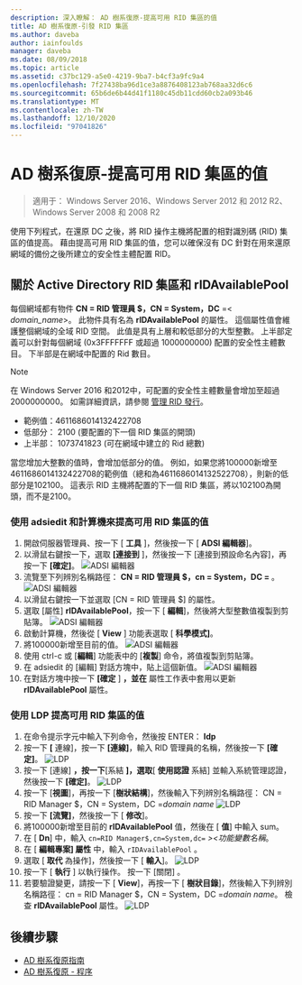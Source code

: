 ```yaml
---
description: 深入瞭解： AD 樹系復原-提高可用 RID 集區的值
title: AD 樹系復原-引發 RID 集區
ms.author: daveba
author: iainfoulds
manager: daveba
ms.date: 08/09/2018
ms.topic: article
ms.assetid: c37bc129-a5e0-4219-9ba7-b4cf3a9fc9a4
ms.openlocfilehash: 7f27438ba96d1ce3a8876408123ab768aa32d6c6
ms.sourcegitcommit: 65b6de6b44d41f1180c45db11cdd60cb2a093b46
ms.translationtype: MT
ms.contentlocale: zh-TW
ms.lasthandoff: 12/10/2020
ms.locfileid: "97041826"
---
```

# <a name="ad-forest-recovery---raising-the-value-of-available-rid-pools"></a>AD 樹系復原-提高可用 RID 集區的值

>適用于： Windows Server 2016、Windows Server 2012 和 2012 R2、Windows Server 2008 和 2008 R2

使用下列程式，在還原 DC 之後，將 RID 操作主機將配置的相對識別碼 (RID) 集區的值提高。 藉由提高可用 RID 集區的值，您可以確保沒有 DC 針對在用來還原網域的備份之後所建立的安全性主體配置 RID。

## <a name="about-active-directory-rid-pools-and-ridavailablepool"></a>關於 Active Directory RID 集區和 rIDAvailablePool

每個網域都有物件 **CN = RID 管理員 $，CN = System，DC** =< *domain_name*>。 此物件具有名為 **rIDAvailablePool** 的屬性。 這個屬性值會維護整個網域的全域 RID 空間。 此值是具有上層和較低部分的大型整數。 上半部定義可以針對每個網域 (0x3FFFFFFF 或超過 1000000000) 配置的安全性主體數目。 下半部是在網域中配置的 Rid 數目。

> [!NOTE]
> 在 Windows Server 2016 和2012中，可配置的安全性主體數量會增加至超過2000000000。 如需詳細資訊，請參閱 [管理 RID 發行](./managing-rid-issuance.md)。

- 範例值：4611686014132422708
- 低部分： 2100 (要配置的下一個 RID 集區的開頭) 
- 上半部： 1073741823 (可在網域中建立的 Rid 總數) 

當您增加大整數的值時，會增加低部分的值。 例如，如果您將100000新增至4611686014132422708的範例值（總和為4611686014132522708），則新的低部分是102100。 這表示 RID 主機將配置的下一個 RID 集區，將以102100為開頭，而不是2100。

### <a name="to-raise-the-value-of-available-rid-pools-using-adsiedit-and-the-calculator"></a>使用 adsiedit 和計算機來提高可用 RID 集區的值

1. 開啟伺服器管理員、按一下 [ **工具** ]，然後按一下 [ **ADSI 編輯器**]。
2. 以滑鼠右鍵按一下，選取 **[連接到** ]，然後按一下 [連接到預設命名內容]，再按一下 **[確定]**。
   ![ADSI 編輯器](media/AD-Forest-Recovery-Raise-RID-Pool/adsi1.png)
3. 流覽至下列辨別名稱路徑： **CN = RID 管理員 $，cn = System，DC = <domain name>**。
   ![ADSI 編輯器](media/AD-Forest-Recovery-Raise-RID-Pool/adsi2.png)
3. 以滑鼠右鍵按一下並選取 [CN = RID 管理員 $] 的屬性。
4. 選取 [屬性] **rIDAvailablePool**，按一下 [ **編輯**]，然後將大型整數值複製到剪貼簿。
   ![ADSI 編輯器](media/AD-Forest-Recovery-Raise-RID-Pool/adsi3.png)
5. 啟動計算機，然後從 [ **View** ] 功能表選取 [ **科學模式]**。
6. 將100000新增至目前的值。
   ![ADSI 編輯器](media/AD-Forest-Recovery-Raise-RID-Pool/adsi4.png)
7. 使用 ctrl-c 或 [**編輯**] 功能表中的 [**複製**] 命令，將值複製到剪貼簿。
8. 在 adsiedit 的 [編輯] 對話方塊中，貼上這個新值。
   ![ADSI 編輯器](media/AD-Forest-Recovery-Raise-RID-Pool/adsi5.png)
9. 在對話方塊中按一下 **[確定** ] **，並在** 屬性工作表中套用以更新 **rIDAvailablePool** 屬性。

### <a name="to-raise-the-value-of-available-rid-pools-using-ldp"></a>使用 LDP 提高可用 RID 集區的值

1. 在命令提示字元中輸入下列命令，然後按 ENTER： **ldp**
2. 按一下 **[** 連線]，按一下 **[連線]**，輸入 RID 管理員的名稱，然後按一下 **[確定]**。
   ![LDP](media/AD-Forest-Recovery-Raise-RID-Pool/ldp1.png)
3. 按一下 [連線] **，按一下**[系結 **]，選取**[ **使用認證** 系結] 並輸入系統管理認證，然後按一下 **[確定]**。
   ![LDP](media/AD-Forest-Recovery-Raise-RID-Pool/ldp2.png)
4. 按一下 [**視圖**]，再按一下 [**樹狀結構**]，然後輸入下列辨別名稱路徑： CN = RID Manager $，CN = System，DC =*domain name* 
    ![ LDP](media/AD-Forest-Recovery-Raise-RID-Pool/ldp3.png)
5. 按一下 **[流覽]**，然後按一下 [ **修改**]。
6. 將100000新增至目前的 **rIDAvailablePool** 值，然後在 [ **值**] 中輸入 sum。
7. 在 [ **Dn**] 中，輸入 `cn=RID Manager$,cn=System,dc=` *\><功能變數名稱*。
8. 在 [ **編輯專案] 屬性** 中，輸入 `rIDAvailablePool` 。
9. 選取 [ **取代** 為操作]，然後按一下 [ **輸入**]。
   ![LDP](media/AD-Forest-Recovery-Raise-RID-Pool/ldp4.png)
10. 按一下 [ **執行** ] 以執行操作。 按一下 [關閉]  。
11. 若要驗證變更，請按一下 [ **View**]，再按一下 [ **樹狀目錄**]，然後輸入下列辨別名稱路徑： cn = RID Manager $，CN = System，DC =*domain name*。   檢查 **rIDAvailablePool** 屬性。
   ![LDP](media/AD-Forest-Recovery-Raise-RID-Pool/ldp5.png)

## <a name="next-steps"></a>後續步驟

- [AD 樹系復原指南](AD-Forest-Recovery-Guide.md)
- [AD 樹系復原 - 程序](AD-Forest-Recovery-Procedures.md)

